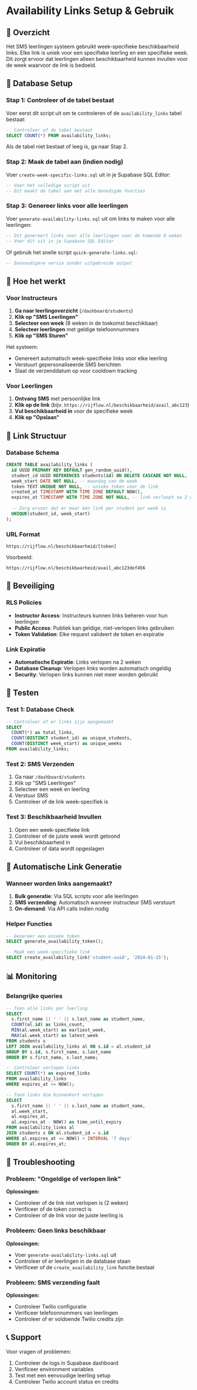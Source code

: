 # Availability Links Setup & Gebruik

## 🎯 Overzicht

Het SMS leerlingen systeem gebruikt week-specifieke beschikbaarheid links. Elke link is uniek voor een specifieke leerling en een specifieke week. Dit zorgt ervoor dat leerlingen alleen beschikbaarheid kunnen invullen voor de week waarvoor de link is bedoeld.

## 🔧 Database Setup

### Stap 1: Controleer of de tabel bestaat

Voer eerst dit script uit om te controleren of de `availability_links` tabel bestaat:

```sql
-- Controleer of de tabel bestaat
SELECT COUNT(*) FROM availability_links;
```

Als de tabel niet bestaat of leeg is, ga naar Stap 2.

### Stap 2: Maak de tabel aan (indien nodig)

Voer `create-week-specific-links.sql` uit in je Supabase SQL Editor:

```sql
-- Voer het volledige script uit
-- Dit maakt de tabel aan met alle benodigde functies
```

### Stap 3: Genereer links voor alle leerlingen

Voer `generate-availability-links.sql` uit om links te maken voor alle leerlingen:

```sql
-- Dit genereert links voor alle leerlingen voor de komende 8 weken
-- Voer dit uit in je Supabase SQL Editor
```

Of gebruik het snelle script `quick-generate-links.sql`:

```sql
-- Eenvoudigere versie zonder uitgebreide output
```

## 📱 Hoe het werkt

### Voor Instructeurs

1. **Ga naar leerlingoverzicht** (`/dashboard/students`)
2. **Klik op "SMS Leerlingen"**
3. **Selecteer een week** (8 weken in de toekomst beschikbaar)
4. **Selecteer leerlingen** met geldige telefoonnummers
5. **Klik op "SMS Sturen"**

Het systeem:
- Genereert automatisch week-specifieke links voor elke leerling
- Verstuurt gepersonaliseerde SMS berichten
- Slaat de verzenddatum op voor cooldown tracking

### Voor Leerlingen

1. **Ontvang SMS** met persoonlijke link
2. **Klik op de link** (bijv. `https://rijflow.nl/beschikbaarheid/avail_abc123`)
3. **Vul beschikbaarheid in** voor de specifieke week
4. **Klik op "Opslaan"**

## 🔗 Link Structuur

### Database Schema

```sql
CREATE TABLE availability_links (
  id UUID PRIMARY KEY DEFAULT gen_random_uuid(),
  student_id UUID REFERENCES students(id) ON DELETE CASCADE NOT NULL,
  week_start DATE NOT NULL, -- maandag van de week
  token TEXT UNIQUE NOT NULL, -- unieke token voor de link
  created_at TIMESTAMP WITH TIME ZONE DEFAULT NOW(),
  expires_at TIMESTAMP WITH TIME ZONE NOT NULL, -- link verloopt na 2 weken
  
  -- Zorg ervoor dat er maar één link per student per week is
  UNIQUE(student_id, week_start)
);
```

### URL Format

```
https://rijflow.nl/beschikbaarheid/[token]
```

Voorbeeld:
```
https://rijflow.nl/beschikbaarheid/avail_abc123def456
```

## 🔐 Beveiliging

### RLS Policies

- **Instructor Access**: Instructeurs kunnen links beheren voor hun leerlingen
- **Public Access**: Publiek kan geldige, niet-verlopen links gebruiken
- **Token Validation**: Elke request valideert de token en expiratie

### Link Expiratie

- **Automatische Expiratie**: Links verlopen na 2 weken
- **Database Cleanup**: Verlopen links worden automatisch ongeldig
- **Security**: Verlopen links kunnen niet meer worden gebruikt

## 🧪 Testen

### Test 1: Database Check

```sql
-- Controleer of er links zijn aangemaakt
SELECT 
  COUNT(*) as total_links,
  COUNT(DISTINCT student_id) as unique_students,
  COUNT(DISTINCT week_start) as unique_weeks
FROM availability_links;
```

### Test 2: SMS Verzenden

1. Ga naar `/dashboard/students`
2. Klik op "SMS Leerlingen"
3. Selecteer een week en leerling
4. Verstuur SMS
5. Controleer of de link week-specifiek is

### Test 3: Beschikbaarheid Invullen

1. Open een week-specifieke link
2. Controleer of de juiste week wordt getoond
3. Vul beschikbaarheid in
4. Controleer of data wordt opgeslagen

## 🔄 Automatische Link Generatie

### Wanneer worden links aangemaakt?

1. **Bulk generatie**: Via SQL scripts voor alle leerlingen
2. **SMS verzending**: Automatisch wanneer instructeur SMS verstuurt
3. **On-demand**: Via API calls indien nodig

### Helper Functies

```sql
-- Genereer een unieke token
SELECT generate_availability_token();

-- Maak een week-specifieke link
SELECT create_availability_link('student-uuid', '2024-01-15');
```

## 📊 Monitoring

### Belangrijke queries

```sql
-- Toon alle links per leerling
SELECT 
  s.first_name || ' ' || s.last_name as student_name,
  COUNT(al.id) as links_count,
  MIN(al.week_start) as earliest_week,
  MAX(al.week_start) as latest_week
FROM students s
LEFT JOIN availability_links al ON s.id = al.student_id
GROUP BY s.id, s.first_name, s.last_name
ORDER BY s.first_name, s.last_name;

-- Controleer verlopen links
SELECT COUNT(*) as expired_links
FROM availability_links
WHERE expires_at <= NOW();

-- Toon links die binnenkort verlopen
SELECT 
  s.first_name || ' ' || s.last_name as student_name,
  al.week_start,
  al.expires_at,
  al.expires_at - NOW() as time_until_expiry
FROM availability_links al
JOIN students s ON al.student_id = s.id
WHERE al.expires_at <= NOW() + INTERVAL '7 days'
ORDER BY al.expires_at;
```

## 🐛 Troubleshooting

### Probleem: "Ongeldige of verlopen link"

**Oplossingen:**
- Controleer of de link niet verlopen is (2 weken)
- Verificeer of de token correct is
- Controleer of de link voor de juiste leerling is

### Probleem: Geen links beschikbaar

**Oplossingen:**
- Voer `generate-availability-links.sql` uit
- Controleer of er leerlingen in de database staan
- Verificeer of de `create_availability_link` functie bestaat

### Probleem: SMS verzending faalt

**Oplossingen:**
- Controleer Twilio configuratie
- Verificeer telefoonnummers van leerlingen
- Controleer of er voldoende Twilio credits zijn

## 📞 Support

Voor vragen of problemen:
1. Controleer de logs in Supabase dashboard
2. Verificeer environment variables
3. Test met een eenvoudige leerling setup
4. Controleer Twilio account status en credits 